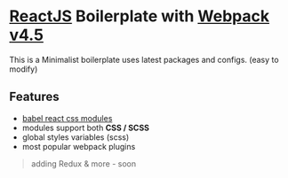 # [ReactJS](https://github.com/reactjs) Boilerplate with [Webpack v4.5](https://github.com/webpack/webpack "version 4.5")

This is a Minimalist boilerplate uses latest packages and configs. (easy to modify)

## Features

* [babel react css modules](https://github.com/gajus/babel-plugin-react-css-modules)
* modules support both __CSS / SCSS__
* global styles variables (scss)
* most popular webpack plugins

> adding Redux & more - soon


